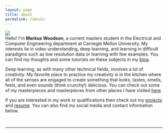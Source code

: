 ```yaml
---
layout: page
title: about
permalink: /about/
---
```


<img class="col one right" src="/img/prof_pic.jpg">

<br/>
Hello! I'm <strong>Markus Woodson</strong>, a current masters
student in the Electrical and Computer Engineering department at
Carnegie Mellon University. My interests lie in video
understanding, deep learning, and learning in difficult paradigms
such as low resolution data or learning with few examples. You can
find my thoughts and some tutorials on these subjects in my
<a href="">blog</a>.

Deep learning, as with many other technical fields, involves a lot
of creativity. My favorite place to practice my
creativity is in the kitchen where all of the senses are engaged
to create something that looks, tastes, smells, feels, and even sounds (think crunchy!) delicious. You can check out some of my masterpieces and masterpieces from other places I have visited
<a href="">here</a>.

If you are interested in my work or qualifications then check out my
<a href="">projects</a> and <a href="">resume</a>. You can also find my social media and contact information below.

<br/>
<hr/>
<br/>
<span class="contacticon center">
	<a href="mailto:markus.woodson1@gmail.com"><i class="fa fa-envelope-square"></i></a>
	<a href="https://github.com/mwoodson1" target="_blank"><i class="fa fa-github-square"></i></a>
	<a href="https://www.linkedin.com/in/markuswoodson" target="_blank"><i class="fa fa-linkedin-square"></i></a>
	<a href="https://twitter.com/markus125249" target="_blank"><i class="fa fa-twitter-square"></i></a>
</span>

<!--
<div class="col three caption">
	You can even add a little note about which of these is the best way to reach you.
</div>
-->
